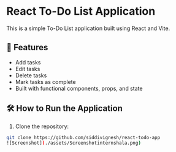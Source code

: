 # React To-Do List Application

This is a simple To-Do List application built using React and Vite.

## 🚀 Features

- Add tasks
- Edit tasks
- Delete tasks
- Mark tasks as complete
- Built with functional components, props, and state

## 🛠️ How to Run the Application

1. Clone the repository:

```bash
git clone https://github.com/siddivignesh/react-todo-app
![Screenshot](./assets/Screenshotinternshala.png)
